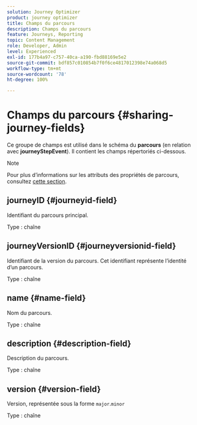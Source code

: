 ```yaml
---
solution: Journey Optimizer
product: journey optimizer
title: Champs du parcours
description: Champs du parcours
feature: Journeys, Reporting
topic: Content Management
role: Developer, Admin
level: Experienced
exl-id: 177b4a97-c757-40ca-a190-fbd88169e5e2
source-git-commit: bdf857c010854b7f0f6ce4817012398e74a068d5
workflow-type: tm+mt
source-wordcount: '78'
ht-degree: 100%

---
```


# Champs du parcours {#sharing-journey-fields}

Ce groupe de champs est utilisé dans le schéma du **parcours** (en relation avec **journeyStepEvent**). Il contient les champs répertoriés ci-dessous.


>[!NOTE]
>
>Pour plus d’informations sur les attributs des propriétés de parcours, consultez [cette section](../building-journeys/expression/journey-properties.md#journey-propertoes-fields).


## journeyID {#journeyid-field}

Identifiant du parcours principal.

Type : chaîne

## journeyVersionID {#journeyversionid-field}

Identifiant de la version du parcours. Cet identifiant représente l’identité d’un parcours.

Type : chaîne

## name {#name-field}

Nom du parcours.

Type : chaîne

## description {#description-field}

Description du parcours.

Type : chaîne

## version {#version-field}

Version, représentée sous la forme `major`.`minor`

Type : chaîne
